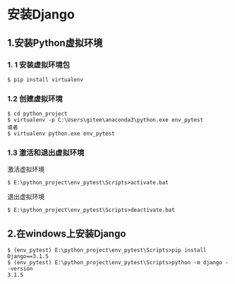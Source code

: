 # 安装Django



## 1.安装Python虚拟环境

### 1. 1 安装虚拟环境包

```shell
$ pip install virtualenv
```



### 1.2 创建虚拟环境

```shell
$ cd python_project
$ virtualenv -p C:\Users\gitee\anaconda3\python.exe env_pytest
或者
$ virtualenv python.exe env_pytest
```



### 1.3 激活和退出虚拟环境

激活虚拟环境

```shell
$ E:\python_project\env_pytest\Scripts>activate.bat
```

退出虚拟环境

```shell
$ E:\python_project\env_pytest\Scripts>deactivate.bat
```



## 2.在windows上安装Django

```shell
$ (env_pytest) E:\python_project\env_pytest\Scripts>pip install Django==3.1.5
$ (env_pytest) E:\python_project\env_pytest\Scripts>python -m django --version
3.1.5
```

